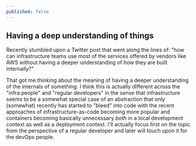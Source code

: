 ```yaml
---
published: false
---
```

## Having a deep understanding of things

Recently stumbled upon a Twitter post that went along the lines of: "how can infrastructure teams use most of the services offered by vendors like AWS without having a deeper understanding of how they are built internally?"

That got me thinking about the meaning of having a deeper understanding of the internals of something. I think this is actually different across the "infra people" and "regular developers" in the sense that infrastructure seems to be a somewhat special case of an abstraction that only (somewhat) recently has started to "bleed" into code with the recent approaches of infrastructure-as-code becoming more popular and containers becoming basically unnecessary _both_ in a local development context as well as a deployment context. I'll actually focus first on the topic from the perspective of a regular developer and later will touch upon it for the devOps people. 
